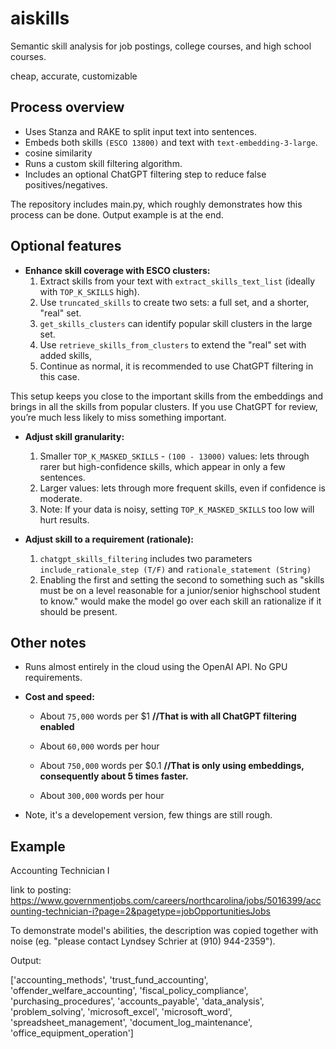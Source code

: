 # aiskills
Semantic skill analysis for job postings, college courses, and high school courses.

cheap, accurate, customizable

## Process overview

- Uses Stanza and RAKE to split input text into sentences.
- Embeds both skills `(ESCO 13800)` and text with `text-embedding-3-large`.
- cosine similarity
- Runs a custom skill filtering algorithm.
- Includes an optional ChatGPT filtering step to reduce false positives/negatives.

The repository includes main.py, which roughly demonstrates how this process can be done. 
Output example is at the end.

## Optional features

- **Enhance skill coverage with ESCO clusters:**
  1. Extract skills from your text with `extract_skills_text_list` (ideally with `TOP_K_SKILLS` high).
  2. Use `truncated_skills` to create two sets: a full set, and a shorter, "real" set.
  3. `get_skills_clusters` can identify popular skill clusters in the large set.
  4. Use `retrieve_skills_from_clusters` to extend the "real" set with added skills,
  6. Continue as normal, it is recommended to use ChatGPT filtering in this case. 

This setup keeps you close to the important skills from the embeddings and brings in all the skills from popular clusters. If you use ChatGPT for review, you’re much less likely to miss something important.

- **Adjust skill granularity:**
  1. Smaller `TOP_K_MASKED_SKILLS` - `(100 - 13000)` values: lets through rarer but high-confidence skills, which appear in only a few sentences.
  2. Larger values: lets through more frequent skills, even if confidence is moderate.
  3. Note: If your data is noisy, setting `TOP_K_MASKED_SKILLS` too low will hurt results.

- **Adjust skill to a requirement (rationale):**
  1. `chatgpt_skills_filtering` includes two parameters `include_rationale_step (T/F)` and `rationale_statement (String)`
  2. Enabling the first and setting the second to something such as "skills must be on a level reasonable for a junior/senior highschool student to know." would make the model go over each skill an rationalize if it should be present.

## Other notes
- Runs almost entirely in the cloud using the OpenAI API. No GPU requirements.
- **Cost and speed:**
  - About `75,000` words per $1        **//That is with all ChatGPT filtering enabled**
  - About `60,000` words per hour
 
  - About `750,000` words per $0.1     **//That is only using embeddings, consequently about 5 times faster.**
  - About `300,000` words per hour
    
- Note, it's a developement version, few things are still rough.

## Example

Accounting Technician I

link to posting: https://www.governmentjobs.com/careers/northcarolina/jobs/5016399/accounting-technician-i?page=2&pagetype=jobOpportunitiesJobs

To demonstrate model's abilities, the description was copied together with noise (eg. "please contact Lyndsey Schrier at (910) 944-2359").


Output:

['accounting_methods', 'trust_fund_accounting', 'offender_welfare_accounting', 'fiscal_policy_compliance', 'purchasing_procedures', 'accounts_payable', 'data_analysis', 'problem_solving', 'microsoft_excel', 'microsoft_word', 'spreadsheet_management', 'document_log_maintenance', 'office_equipment_operation']
